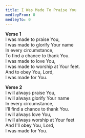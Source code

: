 ```yaml
---
title: I Was Made To Praise You
medleyFrom: 0
medleyTo: 0
---
```


**Verse 1**  
I was made to praise You,  
I was made to glorify Your name  
In every circumstance,  
To find a chance to thank You.  
I was made to love You,  
I was made to worship at Your feet.  
And to obey You, Lord,  
I was made for You.

**Verse 2**  
I will always praise You,  
I will always glorify Your name  
In every circumstance,  
I'll find a chance to thank You.  
I will always love You,  
I will always worship at Your feet  
And I'll obey You, Lord,  
I was made for You.
